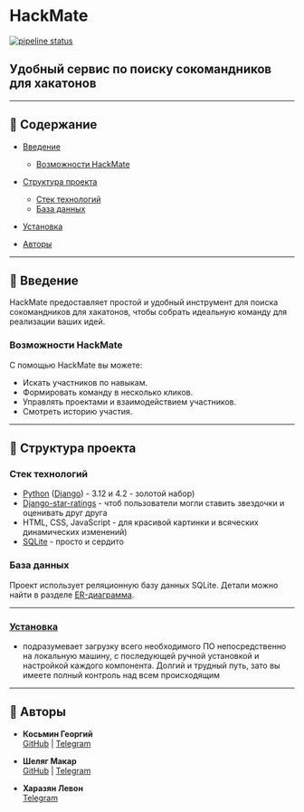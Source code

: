 # HackMate
[![pipeline status](https://gitlab.crja72.ru/django/2024/autumn/course/projects/team-5/badges/main/pipeline.svg)](https://gitlab.crja72.ru/django/2024/autumn/course/projects/team-5/commits/main)

## Удобный сервис по поиску сокомандников для хакатонов

---

## 📖 Содержание
- [Введение](#введение)
  - [Возможности HackMate](#возможности-hackmate)
- [Структура проекта](#структура-проекта)
  - [Стек технологий](#стек-технологий)
  - [База данных](#база-данных)
- [Установка](#установка)

- [Авторы](#авторы)

---

## 🏁 Введение
HackMate предоставляет простой и удобный инструмент для поиска сокомандников для хакатонов, чтобы собрать идеальную команду для реализации ваших идей.

### Возможности HackMate
С помощью HackMate вы можете:
- Искать участников по навыкам.
- Формировать команду в несколько кликов.
- Управлять проектами и взаимодействием участников.
- Смотреть историю участия.


---

## 📂 Структура проекта

### Стек технологий
- [Python](https://www.python.org/) ([Django](https://www.djangoproject.com/)) - 3.12 и 4.2 - золотой набор)
- [Django-star-ratings](https://django-star-ratings.readthedocs.io/en/latest/) - чтоб пользователи могли ставить звездочки и оценивать друг друга
- HTML, CSS, JavaScript - для красивой картинки и всяческих динамических изменений)
- [SQLite](https://www.sqlite.org/) - просто и сердито

### База данных
Проект использует реляционную базу данных SQLite. Детали можно найти в разделе [ER-диаграмма](#er-диаграмма).

---
### [Установка](docs/install)
- подразумевает загрузку всего необходимого ПО непосредственно на локальную
  машину, с последующей ручной установкой и настройкой каждого компонента.
  Долгий и трудный путь, зато вы имеете полный контроль над всем происходящим

---


## 👥 Авторы
- **Косьмин Георгий**  
  [GitHub](https://github.com/kiper-acab) | [Telegram](https://t.me/KIPERQW)

- **Шеляг Макар**  
  [GitHub](https://github.com/ShelMakar) | [Telegram](https://t.me/shel_makar)

- **Харазян Левон**  
  [Telegram](https://t.me/l_kharazyan)

